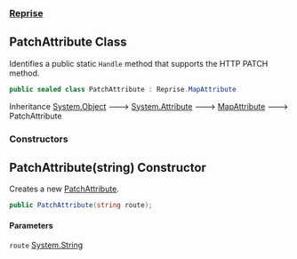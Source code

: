 ### [Reprise](Reprise.md 'Reprise')

## PatchAttribute Class

Identifies a public static `Handle` method that supports the HTTP PATCH method.

```csharp
public sealed class PatchAttribute : Reprise.MapAttribute
```

Inheritance [System.Object](https://docs.microsoft.com/en-us/dotnet/api/System.Object 'System.Object') &#129106; [System.Attribute](https://docs.microsoft.com/en-us/dotnet/api/System.Attribute 'System.Attribute') &#129106; [MapAttribute](Reprise.MapAttribute.md 'Reprise.MapAttribute') &#129106; PatchAttribute
### Constructors

<a name='Reprise.PatchAttribute.PatchAttribute(string)'></a>

## PatchAttribute(string) Constructor

Creates a new [PatchAttribute](Reprise.PatchAttribute.md 'Reprise.PatchAttribute').

```csharp
public PatchAttribute(string route);
```
#### Parameters

<a name='Reprise.PatchAttribute.PatchAttribute(string).route'></a>

`route` [System.String](https://docs.microsoft.com/en-us/dotnet/api/System.String 'System.String')